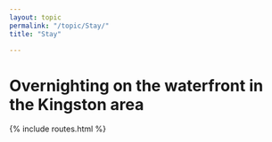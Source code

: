```yaml
---
layout: topic
permalink: "/topic/Stay/"
title: "Stay"

---
```


<h1>Overnighting on the waterfront in the Kingston area</h1>

{% include routes.html %}
